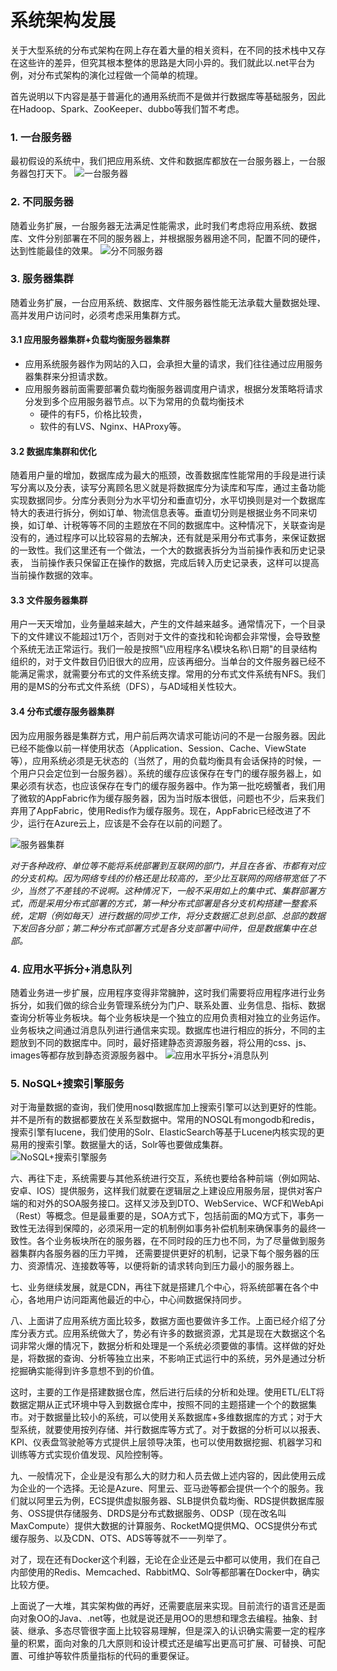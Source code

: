 # 系统架构发展

关于大型系统的分布式架构在网上存在着大量的相关资料，在不同的技术栈中又存在这些许的差异，但究其根本整体的思路是大同小异的。我们就此以.net平台为例，对分布式架构的演化过程做一个简单的梳理。

首先说明以下内容是基于普遍化的通用系统而不是做并行数据库等基础服务，因此在Hadoop、Spark、ZooKeeper、dubbo等我们暂不考虑。

### 1. 一台服务器
最初假设的系统中，我们把应用系统、文件和数据库都放在一台服务器上，一台服务器包打天下。
![一台服务器](../img/architecture/intro1.png)

### 2. 不同服务器
随着业务扩展，一台服务器无法满足性能需求，此时我们考虑将应用系统、数据库、文件分别部署在不同的服务器上，并根据服务器用途不同，配置不同的硬件，达到性能最佳的效果。
![分不同服务器](../img/architecture/intro2.png)

### 3. 服务器集群
随着业务扩展，一台应用系统、数据库、文件服务器性能无法承载大量数据处理、高并发用户访问时，必须考虑采用集群方式。
#### 3.1 应用服务器集群+负载均衡服务器集群
* 应用系统服务器作为网站的入口，会承担大量的请求，我们往往通过应用服务器集群来分担请求数。
* 应用服务器前面需要部署负载均衡服务器调度用户请求，根据分发策略将请求分发到多个应用服务器节点。以下为常用的负载均衡技术
    * 硬件的有F5，价格比较贵，
    * 软件的有LVS、Nginx、HAProxy等。

#### 3.2 数据库集群和优化
随着用户量的增加，数据库成为最大的瓶颈，改善数据库性能常用的手段是进行读写分离以及分表，读写分离顾名思义就是将数据库分为读库和写库，通过主备功能实现数据同步。分库分表则分为水平切分和垂直切分，水平切换则是对一个数据库特大的表进行拆分，例如订单、物流信息表等。垂直切分则是根据业务不同来切换，如订单、计税等等不同的主题放在不同的数据库中。这种情况下，关联查询是没有的，通过程序可以比较容易的去解决，还有就是采用分布式事务，来保证数据的一致性。我们这里还有一个做法，一个大的数据表拆分为当前操作表和历史记录表， 当前操作表只保留正在操作的数据，完成后转入历史记录表，这样可以提高当前操作数据的效率。

#### 3.3 文件服务器集群
用户一天天增加，业务量越来越大，产生的文件越来越多。通常情况下，一个目录下的文件建议不能超过1万个，否则对于文件的查找和轮询都会非常慢，会导致整个系统无法正常运行。我们一般是按照"\应用程序名\模块名称\日期"的目录结构组织的，对于文件数目仍旧很大的应用，应该再细分。当单台的文件服务器已经不能满足需求，就需要分布式的文件系统支撑。常用的分布式文件系统有NFS。我们用的是MS的分布式文件系统（DFS），与AD域相关性较大。

#### 3.4 分布式缓存服务器集群
因为应用服务器是集群方式，用户前后两次请求可能访问的不是一台服务器。因此已经不能像以前一样使用状态（Application、Session、Cache、ViewState等），应用系统必须是无状态的（当然了，用的负载均衡具有会话保持的时候，一个用户只会定位到一台服务器）。系统的缓存应该保存在专门的缓存服务器上，如果必须有状态，也应该保存在专门的缓存服务器中。作为第一批吃螃蟹者，我们用了微软的AppFabric作为缓存服务器，因为当时版本很低，问题也不少，后来我们弃用了AppFabric，使用Redis作为缓存服务。现在，AppFabric已经改进了不少，运行在Azure云上，应该是不会存在以前的问题了。

![服务器集群](../img/architecture/intro3.png)

*对于各种政府、单位等不能将系统部署到互联网的部门，并且在各省、市都有对应的分支机构。因为网络专线的价格还是比较高的，至少比互联网的网络带宽低了不少，当然了不差钱的不说啊。这种情况下，一般不采用如上的集中式、集群部署方式，而是采用分布式部署的方式，第一种分布式部署是各分支机构搭建一整套系统，定期（例如每天）进行数据的同步工作，将分支数据汇总到总部、总部的数据下发回各分部；第二种分布式部署方式是各分支部署中间件，但是数据集中在总部。*

### 4. 应用水平拆分+消息队列
随着业务进一步扩展，应用程序变得非常臃肿，这时我们需要将应用程序进行业务拆分，如我们做的综合业务管理系统分为门户、联系处置、业务信息、指标、数据查询分析等业务板块。每个业务板块是一个独立的应用负责相对独立的业务运作。业务板块之间通过消息队列进行通信来实现。数据库也进行相应的拆分，不同的主题放到不同的数据库中。同时，最好搭建静态资源服务器，将公用的css、js、images等都存放到静态资源服务器中。
![应用水平拆分+消息队列](../img/architecture/intro4.png)

### 5. NoSQL+搜索引擎服务
对于海量数据的查询，我们使用nosql数据库加上搜索引擎可以达到更好的性能。并不是所有的数据都要放在关系型数据中。常用的NOSQL有mongodb和redis，搜索引擎有lucene，我们使用的Solr、ElasticSearch等基于Lucene内核实现的更易用的搜索引擎。数据量大的话，Solr等也要做成集群。
![NoSQL+搜索引擎服务](../img/architecture/intro5.png)


六、再往下走，系统需要与其他系统进行交互，系统也要给各种前端（例如网站、安卓、IOS）提供服务，这样我们就要在逻辑层之上建设应用服务层，提供对客户端的和对外的SOA服务接口。这样又涉及到DTO、WebService、WCF和WebApi（Rest）等概念。但是最重要的是，SOA方式下，包括前面的MQ方式下，事务一致性无法得到保障的，必须采用一定的机制例如事务补偿机制来确保事务的最终一致性。各个业务板块所在的服务器，在不同时段的压力也不同，为了尽量做到服务器集群内各服务器的压力平摊， 还需要提供更好的机制，记录下每个服务器的压力、资源情况、连接数等等，以便将新的请求转向到压力最小的服务器上。

 

七、业务继续发展，就是CDN，再往下就是搭建几个中心，将系统部署在各个中心，各地用户访问距离他最近的中心，中心间数据保持同步。

八、上面讲了应用系统方面比较多，数据方面也要做许多工作。上面已经介绍了分库分表方式。应用系统做大了，势必有许多的数据资源，尤其是现在大数据这个名词非常火爆的情况下，数据分析和处理是一个系统必须要做的事情。这样做的好处是，将数据的查询、分析等独立出来，不影响正式运行中的系统，另外是通过分析挖掘确实能得到许多意想不到的价值。

这时，主要的工作是搭建数据仓库，然后进行后续的分析和处理。使用ETL/ELT将数据定期从正式环境中导入到数据仓库中，按照不同的主题搭建一个个的数据集市。对于数据量比较小的系统，可以使用关系数据库+多维数据库的方式；对于大型系统，就要使用按列存储、并行数据库等方式了。对于数据的分析可以以报表、KPI、仪表盘驾驶舱等方式提供上层领导决策，也可以使用数据挖掘、机器学习和训练等方式实现价值发现、风险控制等。

 

九、一般情况下，企业是没有那么大的财力和人员去做上述内容的，因此使用云成为企业的一个选择。无论是Azure、阿里云、亚马逊等都会提供一个个的服务。我们就以阿里云为例，ECS提供虚拟服务器、SLB提供负载均衡、RDS提供数据库服务、OSS提供存储服务、DRDS是分布式数据服务、ODSP（现在改名叫MaxCompute）提供大数据的计算服务、RocketMQ提供MQ、OCS提供分布式缓存服务、以及CDN、OTS、ADS等等就不一一列举了。

对了，现在还有Docker这个利器，无论在企业还是云中都可以使用，我们在自己内部使用的Redis、Memcached、RabbitMQ、Solr等都部署在Docker中，确实比较方便。

 

上面说了一大堆，其实架构做的再好，还需要底层来实现。目前流行的语言还是面向对象OO的Java、.net等，也就是说还是用OO的思想和理念去编程。抽象、封装、继承、多态尽管很字面上比较容易理解，但是深入的认识确实需要一定的程序量的积累，面向对象的几大原则和设计模式还是编写出更高可扩展、可替换、可配置、可维护等软件质量指标的代码的重要保证。